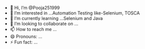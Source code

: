 - 👋 Hi, I’m @Pooja251999
- 👀 I’m interested in ...Automation Testing like-Selenium, TOSCA
- 🌱 I’m currently learning ...Selenium and Java
- 💞️ I’m looking to collaborate on ...
- 📫 How to reach me ...
- 😄 Pronouns: ...
- ⚡ Fun fact: ...

<!---
Pooja251999/Pooja251999 is a ✨ special ✨ repository because its `README.md` (this file) appears on your GitHub profile.
You can click the Preview link to take a look at your changes.
--->
